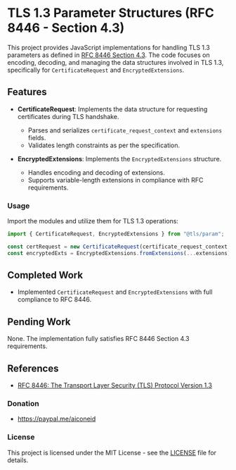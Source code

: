 # TLS 1.3 Parameter Structures (RFC 8446 - Section 4.3)

This project provides JavaScript implementations for handling TLS 1.3 parameters as defined in [RFC 8446 Section 4.3](https://datatracker.ietf.org/doc/html/rfc8446#section-4.3). The code focuses on encoding, decoding, and managing the data structures involved in TLS 1.3, specifically for `CertificateRequest` and `EncryptedExtensions`.

## Features

- **CertificateRequest**: Implements the data structure for requesting certificates during TLS handshake.
  - Parses and serializes `certificate_request_context` and `extensions` fields.
  - Validates length constraints as per the specification.

- **EncryptedExtensions**: Implements the `EncryptedExtensions` structure.
  - Handles encoding and decoding of extensions.
  - Supports variable-length extensions in compliance with RFC requirements.


### Usage

Import the modules and utilize them for TLS 1.3 operations:
```javascript
import { CertificateRequest, EncryptedExtensions } from "@tls/param";

const certRequest = new CertificateRequest(certificate_request_context, ...extensions);
const encryptedExts = EncryptedExtensions.fromExtensions(...extensions);

```

## Completed Work

- Implemented `CertificateRequest` and `EncryptedExtensions` with full compliance to RFC 8446.


## Pending Work

None. The implementation fully satisfies RFC 8446 Section 4.3 requirements.

## References

- [RFC 8446: The Transport Layer Security (TLS) Protocol Version 1.3](https://datatracker.ietf.org/doc/html/rfc8446)

### Donation
- https://paypal.me/aiconeid 

### License
This project is licensed under the MIT License - see the [LICENSE](LICENSE) file for details.
